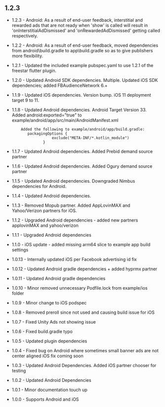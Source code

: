 ## 1.2.3

* 1.2.3 - Android: As a result of end-user feedback, interstitial and rewarded ads that are not
          ready when 'show' is called will result in 'onInterstitialAdDismissed'
          and 'onRewardedAdDismissed' getting called respectively.

* 1.2.2 - Android: As a result of end-user feedback, moved dependencies from android\build.gradle
          to app\build.gradle so as to give publishers more flexibility.

* 1.2.1 - Updated the included example pubspec.yaml to use 1.2.1 of the freestar flutter plugin.

* 1.2.0 - Updated Android SDK dependencies.  Multiple.
          Updated iOS SDK dependencies; added FBAudienceNetwork 6.+

* 1.1.9 - Updated iOS dependencies. Version bump.  iOS 11 deployment target 9 to 11.

* 1.1.8 - Updated Android dependencies.  Android Target Version 33.
          Added android:exported="true" to
          example/android/app/src/main/AndroidManifest.xml

          Added the following to example/android/app/build.gradle:
             packagingOptions {
                        exclude("META-INF/*.kotlin_module")
                    }

* 1.1.7 - Updated Android dependencies.  Added Prebid demand source partner

* 1.1.6 - Updated Android dependencies.  Added Ogury demand source partner

* 1.1.5 - Updated Android dependencies.  Downgraded Nimbus dependencies for Android.

* 1.1.4 - Updated Android dependencies.

* 1.1.3 - Removed Mopub partner. Added AppLovinMAX and Yahoo/Verizon partners for iOS.

* 1.1.2 - Upgraded Android dependencies - added new partners applovinMAX and yahoo/verizon

* 1.1.1 - Upgraded Android dependencies

* 1.1.0 - iOS update - added missing arm64 slice to example app build settings

* 1.0.13 - Internally updated iOS per Facebook advertising id fix

* 1.0.12 - Updated Android gradle dependencies + added hyprmx partner

* 1.0.11 - Updated Android gradle dependencies

* 1.0.10 - Minor removed unnecessary Podfile.lock from example/ios folder

* 1.0.9 - Minor change to iOS podspec

* 1.0.8 - Removed preroll since not used and causing build issue for iOS

* 1.0.7 - Fixed Unity Ads not showing issue

* 1.0.6 - Fixed build.gradle typo

* 1.0.5 - Updated plugin dependencies

* 1.0.4 - Fixed bug on Android where sometimes small banner ads are not center aligned
          iOS fix coming soon

* 1.0.3 - Updated Android Dependencies.
          Added iOS partner chooser for testing

* 1.0.2 - Updated Android Dependencies

* 1.0.1 - Minor documentation touch up

* 1.0.0 - Supports Android and iOS